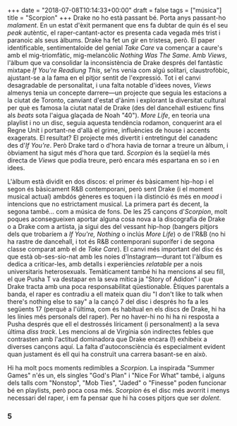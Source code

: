 +++
date = "2018-07-08T10:14:33+00:00"
draft = false
tags = ["música"]
title = "Scorpion"
+++
Drake no ho està passant bé. Porta anys passant-ho _malament_.<!-- more --> En un estat d'èxit permanent que ens fa dubtar de quin és el seu _peak_ autèntic, el raper-cantant-actor es presenta cada vegada més trist i paranoic als seus àlbums. Drake ha fet un gir en tristesa, però. El paper identificable, sentimentaloide del genial _Take Care_ va començar a caure's amb el mig-triomfàtic, mig-melancòlic _Nothing Was The Same_. Amb _Views_, l'àlbum que va consolidar la inconsistència de Drake després del fantàstic mixtape _If You're Readiung This_, se'ns venia com algú solitari, claustrofòbic, ajustant-se a la fama en el pitjor sentit de l'expressió. Tot i el canvi desagradable de personalitat, i una falta notable d'idees noves, _Views_ almenys tenia un concepte darrere—un projecte que seguia les estacions a la ciutat de Toronto, canviant d'estat d'ànim i explorant la diversitat cultural per què es famosa la ciutat natal de Drake (des del dancehall estiuenc fins als _beats_ sota l'aigua glaçada de Noah "40"). _More Life_, en teoria una playlist i no un disc, seguia aquesta tendència rodamon, conquerint ara el Regne Unit i portant-ne d'allà el grime, influències de house i accents exagerats. El resultat? El projecte més divertit i entretingut del canadenc des d'_If You're_. Però Drake tard o d'hora havia de tornar a treure un àlbum, i òbviament ha sigut més d'hora que tard. _Scorpion_ és la seqüel·la més directa de _Views_ que podia treure, però encara més espartana en so i en idees.

L'àlbum està dividit en dos discos: el primer és bàsicament hip-hop i el segon és bàsicament R&B contemporani, però sent Drake (i el moment musical actual) ambdós gèneres es toquen i la distinció és més en _mood_ i intencions que no estrictament musical. La primera part és decent, la segona també... com a música de fons. De les 25 cançons d'_Scorpion_, molt poques aconsegueixen aportar alguna cosa nova a la discografia de Drake o a Drake com a artista, ja sigui des del vessant hip-hop (bangers pitjors dels que trobaríem a _If You're, Nothing_ o inclús _More Life_) o de l'R&B (no hi ha rastre de dancehall, i tot és R&B contemporani suporífer i de segona classe comparat amb el de _Take Care_). El canvi més important del disc és que està ob-ses-sio-nat amb les noies d'Instagram—durant tot l'àlbum es dedica a criticar-les, amb detalls i experiències _relatable_ per a nois universitaris heterosexuals. Temàticament també hi ha mencions al seu fill, el que Pusha T va destapar en la seva mítica ja "Story of Adidon" i que Drake tracta amb una poca responsabilitat qüestionable. Ètiques parentals a banda, el raper es contradiu a ell mateix quan diu "I don't like to talk when there's nothing else to say" a la cançó 7 del disc i després ho fa a les següents 17 (perquè a l'última, com és habitual en els discs de Drake, hi ha les línies més personals del raper). Per no haver-hi no hi ha ni resposta a Pusha després que ell el destrossés líricament (i personalment) a la seva última _diss track_. Les mencions al de Virgínia són indirectes febles que contrasten amb l'actitud dominadora que Drake encara (!) exhibeix a diverses cançons aquí. La falta d'autoconsciència és especialment evident quan justament és ell qui ha construït una carrera basant-se en això.

Hi ha molt pocs moments redimibles a _Scorpion_. La inspirada "Summer Games" n'és un, els singles "God's Plan" i "Nice For What" també, i alguns dels talls com "Nonstop", "Mob Ties", "Jaded" o "Finesse" poden funcionar bé en playlists, però poca cosa més. _Scorpion_ és el disc més avorrit i menys necessari del raper, i em fa pensar que hi ha coses pitjors que ser _dolent_. 

### 5